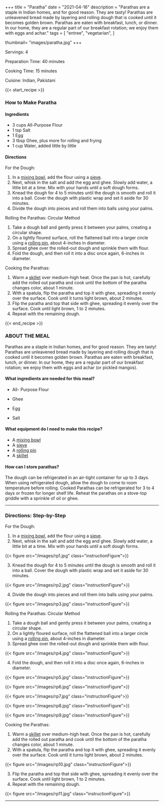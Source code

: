 +++
title = "Paratha"
date = "2021-04-16"
description = "Parathas are a staple in Indian homes, and for good reason. They are tasty! Parathas are unleavened bread made by layering and rolling dough that is cooked until it becomes golden brown. Parathas are eaten with breakfast, lunch, or dinner. In our home, they are a regular part of our breakfast rotation; we enjoy them with eggs and achar."
tags = [
    "entree",
    "vegetarian",
]

thumbnail= "images/paratha.jpg"
+++

Servings:  4 <!--more-->

Preparation Time: 40 minutes 

Cooking Time: 15 minutes 

Cuisine: Indian, Pakistani 

{{< start_recipe >}}

### How to Make Paratha 

#### Ingredients  

* 3 cups All-Purpose Flour 
* 1 tsp Salt 
* 1 Egg
* 3 tbsp Ghee, plus more for rolling and frying 
* 1 cup Water, added little by little 

#### Directions 

For the Dough: 

1. In a [mixing bowl](https://amzn.to/3pfcyoK), add the flour using a [sieve](https://amzn.to/3riGBP1).
2. Next, whisk in the salt and add the egg and ghee. Slowly add water, a little bit at a time. Mix with your hands until a soft dough forms. 
3. Knead the dough for 4 to 5 minutes until the dough is smooth and roll it into a ball. Cover the dough with plastic wrap and set it aside for 30 minutes.
4. Divide the dough into pieces and roll them into balls using your palms. 

Rolling the Parathas: Circular Method 

1. Take a dough ball and gently press it between your palms, creating a circular shape.
2. On a lightly floured surface, roll the flattened ball into a larger circle using a [rolling pin](https://amzn.to/3IfLKxA), about 4-inches in diameter. 
3. Spread ghee over the rolled-out dough and sprinkle them with flour.
4. Fold the dough, and then roll it into a disc once again, 6-inches in diameter. 

Cooking the Parathas: 

1. Warm a [skillet](https://amzn.to/3lfN0XB) over medium-high heat. Once the pan is hot, carefully add the rolled out paratha and cook until the bottom of the paratha changes color, about 1 minute.
2. With a spatula, flip the paratha and top it with ghee, spreading it evenly over the surface. Cook until it turns light brown, about 2 minutes.
3. Flip the paratha and top that side with ghee, spreading it evenly over the surface. Cook until light brown, 1 to 2 minutes.
4. Repeat with the remaining dough. 

{{< end_recipe >}}

### ABOUT THE MEAL

Parathas are a staple in Indian homes, and for good reason. They are tasty! Parathas are unleavened bread made by layering and rolling dough that is cooked until it becomes golden brown. Parathas are eaten with breakfast, lunch, or dinner. In our home, they are a regular part of our breakfast rotation; we enjoy them with eggs and achar (or pickled mangos). 

#### What ingredients are needed for this meal?

* All- Purpose Flour 

* Ghee 

* Egg 

* Salt 

#### What equipment do I need to make this recipe?

* A [mixing bowl](https://amzn.to/3pfcyoK)
* A [sieve](https://amzn.to/3riGBP1) 
* A [rolling pin](https://amzn.to/3IfLKxA) 
* A [skillet](https://amzn.to/3lfN0XB)

#### How can I store parathas? 

The dough can be refrigerated in an air-tight container for up to 3 days. When using refrigerated dough, allow the dough to come to room temperature before rolling.
Cooked Parathas can be refrigerated for 3 to 4 days or frozen for longer shelf life. Reheat the parathas on a stove-top griddle with a sprinkle of oil or ghee.

---- 

### Directions: Step-by-Step 

For the Dough: 

1. In a [mixing bowl](https://amzn.to/3pfcyoK), add the flour using a [sieve](https://amzn.to/3riGBP1).
2. Next, whisk in the salt and add the egg and ghee. Slowly add water, a little bit at a time. Mix with your hands until a soft dough forms. 

{{< figure src="/images/rp1.jpg" class="instructionFigure">}}

3. Knead the dough for 4 to 5 minutes until the dough is smooth and roll it into a ball. Cover the dough with plastic wrap and set it aside for 30 minutes.

{{< figure src="/images/rp2.jpg" class="instructionFigure">}}

4. Divide the dough into pieces and roll them into balls using your palms. 

{{< figure src="/images/rp3.jpg" class="instructionFigure">}}

Rolling the Parathas: Circular Method 

1. Take a dough ball and gently press it between your palms, creating a circular shape.
2. On a lightly floured surface, roll the flattened ball into a larger circle using a [rolling pin](https://amzn.to/3IfLKxA), about 4-inches in diameter. 
3. Spread ghee over the rolled-out dough and sprinkle them with flour.

{{< figure src="/images/rp4.jpg" class="instructionFigure">}}

4. Fold the dough, and then roll it into a disc once again, 6-inches in diameter. 

{{< figure src="/images/rp5.jpg" class="instructionFigure">}}

{{< figure src="/images/rp6.jpg" class="instructionFigure">}}

{{< figure src="/images/rp7.jpg" class="instructionFigure">}}

{{< figure src="/images/rp8.jpg" class="instructionFigure">}}

{{< figure src="/images/rp9.jpg" class="instructionFigure">}}

Cooking the Parathas: 

1. Warm a [skillet](https://amzn.to/3lfN0XB) over medium-high heat. Once the pan is hot, carefully add the rolled out paratha and cook until the bottom of the paratha changes color, about 1 minute.
2. With a spatula, flip the paratha and top it with ghee, spreading it evenly over the surface. Cook until it turns light brown, about 2 minutes.

{{< figure src="/images/rp10.jpg" class="instructionFigure">}}

3. Flip the paratha and top that side with ghee, spreading it evenly over the surface. Cook until light brown, 1 to 2 minutes.
4. Repeat with the remaining dough.

{{< figure src="/images/rp11.jpg" class="instructionFigure">}}

----

